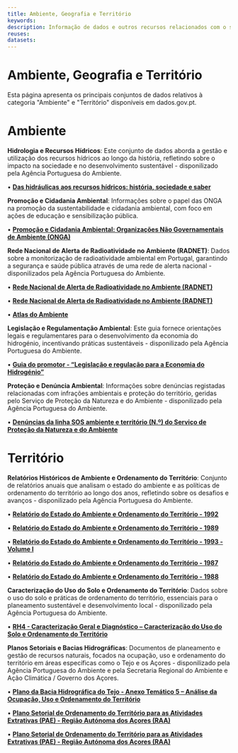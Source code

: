 ```yaml
---
title: Ambiente, Geografia e Território
keywords:
description: Informação de dados e outros recursos relacionados com o sector do Ambiente, Geografia e Território.
reuses:
datasets:
---
```

# Ambiente, Geografia e Território

Esta página apresenta os principais conjuntos de dados relativos à categoria "Ambiente" e "Território" disponíveis em dados.gov.pt.

# Ambiente

**Hidrologia e Recursos Hídricos**: Este conjunto de dados aborda a gestão e utilização dos recursos hídricos ao longo da história, refletindo sobre o impacto na sociedade e no desenvolvimento sustentável - disponilizado pela Agência Portuguesa do Ambiente.

•	[**Das hidráulicas aos recursos hídricos: história, sociedade e saber**](https://dados.gov.pt/pt/datasets/das-hidraulicas-aos-recursos-hidricos-historia-sociedade-e-saber/)

**Promoção e Cidadania Ambiental**: Informações sobre o papel das ONGA na promoção da sustentabilidade e cidadania ambiental, com foco em ações de educação e sensibilização pública.

•	[**Promoção e Cidadania Ambiental: Organizações Não Governamentais de Ambiente (ONGA)**](https://dados.gov.pt/pt/datasets/promocao-e-cidadania-ambiental-organizacoes-nao-governamentais-de-ambiente-onga-2/)

**Rede Nacional de Alerta de Radioatividade no Ambiente (RADNET)**: Dados sobre a monitorização de radioatividade ambiental em Portugal, garantindo a segurança e saúde pública através de uma rede de alerta nacional - disponilizados pela Agência Portuguesa do Ambiente.

•	[**Rede Nacional de Alerta de Radioatividade no Ambiente (RADNET)**](https://dados.gov.pt/pt/datasets/rede-nacional-de-alerta-de-radioatividade-no-ambiente-radnet/)

•	[**Rede Nacional de Alerta de Radioatividade no Ambiente (RADNET)**](https://dados.gov.pt/pt/datasets/rede-nacional-de-alerta-de-radioatividade-no-ambiente-radnet-1/)

•	[**Atlas do Ambiente**](https://dados.gov.pt/pt/datasets/atlas-do-ambiente/)

**Legislação e Regulamentação Ambiental**: Este guia fornece orientações legais e regulamentares para o desenvolvimento da economia do hidrogénio, incentivando práticas sustentáveis - disponilizado pela Agência Portuguesa do Ambiente.

•	[**Guia do promotor - “Legislação e regulação para a Economia do Hidrogénio”**](https://dados.gov.pt/pt/datasets/guia-do-promotor-legislacao-e-regulacao-para-a-economia-do-hidrogenio-1/)

**Proteção e Denúncia Ambiental**: Informações sobre denúncias registadas relacionadas com infrações ambientais e proteção do território, geridas pelo Serviço de Proteção da Natureza e do Ambiente - disponilizado pela Agência Portuguesa do Ambiente.

•	[**Denúncias da linha SOS ambiente e território (N.º) do Serviço de Proteção da Natureza e do Ambiente**](https://dados.gov.pt/pt/datasets/denuncias-da-linha-sos-ambiente-e-territorio-n-o-do-servico-de-protecao-da-natureza-e-do-ambiente-1/)

# Território

**Relatórios Históricos de Ambiente e Ordenamento do Território**: Conjunto de relatórios anuais que analisam o estado do ambiente e as políticas de ordenamento do território ao longo dos anos, refletindo sobre os desafios e avanços - disponilizado pela Agência Portuguesa do Ambiente.

•	[**Relatório do Estado do Ambiente e Ordenamento do Território - 1992**](https://dados.gov.pt/pt/datasets/relatorio-do-estado-do-ambiente-e-ordenamento-do-territorio-1992-1/)

•	[**Relatório do Estado do Ambiente e Ordenamento do Território - 1989**](https://dados.gov.pt/pt/datasets/relatorio-do-estado-do-ambiente-e-ordenamento-do-territorio-1989-1/)

•	[**Relatório do Estado do Ambiente e Ordenamento do Território - 1993 - Volume I**](https://dados.gov.pt/pt/datasets/relatorio-do-estado-do-ambiente-e-ordenamento-do-territorio-1993-volume-i-1/)

•	[**Relatório do Estado do Ambiente e Ordenamento do Território - 1987**](https://dados.gov.pt/pt/datasets/relatorio-do-estado-do-ambiente-e-ordenamento-do-territorio-1987-1/)

•	[**Relatório do Estado do Ambiente e Ordenamento do Território - 1988**](https://dados.gov.pt/pt/datasets/relatorio-do-estado-do-ambiente-e-ordenamento-do-territorio-1988-1/)

**Caracterização do Uso do Solo e Ordenamento do Território**: Dados sobre o uso do solo e práticas de ordenamento do território, essenciais para o planeamento sustentável e desenvolvimento local - disponilizado pela Agência Portuguesa do Ambiente.

•	[**RH4 - Caracterização Geral e Diagnóstico – Caracterização do Uso do Solo e Ordenamento do Território**](https://dados.gov.pt/pt/datasets/rh4-caracterizacao-geral-e-diagnostico-caracterizacao-do-uso-do-solo-e-ordenamento-do-territorio-1/)

**Planos Setoriais e Bacias Hidrográficas**: Documentos de planeamento e gestão de recursos naturais, focados na ocupação, uso e ordenamento do território em áreas específicas como o Tejo e os Açores - disponilizado pela Agência Portuguesa do Ambiente e pela Secretaria Regional do Ambiente e Ação Climática / Governo dos Açores.

•	[**Plano da Bacia Hidrográfica do Tejo - Anexo Temático 5 – Análise da Ocupação, Uso e Ordenamento do Território**](https://dados.gov.pt/pt/datasets/plano-da-bacia-hidrografica-do-tejo-anexo-tematico-5-analise-da-ocupacao-uso-e-ordenamento-do-territorio-1/)

•	[**Plano Setorial de Ordenamento do Território para as Atividades Extrativas (PAE) - Região Autónoma dos Açores (RAA)**](https://dados.gov.pt/pt/datasets/plano-setorial-de-ordenamento-do-territorio-para-as-atividades-extrativas-pae-regiao-autonoma-dos-acores-raa/)

•	[**Plano Setorial de Ordenamento do Território para as Atividades Extrativas (PAE) - Região Autónoma dos Açores (RAA)**](https://dados.gov.pt/pt/datasets/plano-setorial-de-ordenamento-do-territorio-para-as-atividades-extrativas-pae-regiao-autonoma-dos-acores-raa/)

